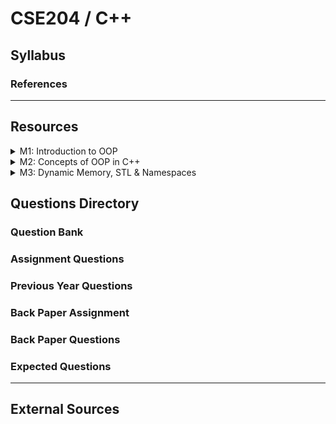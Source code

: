 # CSE204 / C++

## Syllabus

### References

***

## Resources

<details>

<summary>M1: Introduction to OOP </summary>



</details>

<details>

<summary>M2: Concepts of OOP in C++</summary>



</details>

<details>

<summary>M3: Dynamic Memory, STL &#x26; Namespaces</summary>



</details>

## Questions Directory

### Question Bank

### Assignment Questions

### Previous Year Questions

### Back Paper Assignment

### Back Paper Questions

### Expected Questions

***

## External Sources

